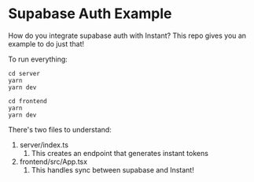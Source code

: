 # Supabase Auth Example 

How do you integrate supabase auth with Instant? This repo gives you an example to do just that! 

To run everything: 

```
cd server
yarn 
yarn dev
```

```
cd frontend
yarn 
yarn dev
```

There's two files to understand: 

1. server/index.ts 
   1. This creates an endpoint that generates instant tokens
2. frontend/src/App.tsx
   1. This handles sync between supabase and Instant!


